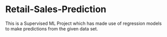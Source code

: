 # Retail-Sales-Prediction
This is a Supervised ML Project which has made use of regression models to make predictions from the given data set.
